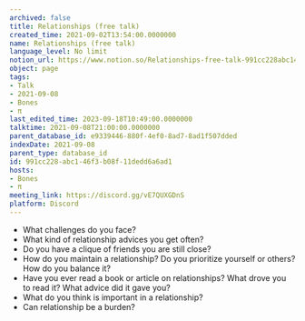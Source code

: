 ```yaml
---
archived: false
title: Relationships (free talk)
created_time: 2021-09-02T13:54:00.0000000
name: Relationships (free talk)
language_level: No limit
notion_url: https://www.notion.so/Relationships-free-talk-991cc228abc146f3b08f11dedd6a6ad1
object: page
tags:
- Talk
- 2021-09-08
- Bones
- π
last_edited_time: 2023-09-18T10:49:00.0000000
talktime: 2021-09-08T21:00:00.0000000
parent_database_id: e9339446-880f-4ef0-8ad7-8ad1f507dded
indexDate: 2021-09-08
parent_type: database_id
id: 991cc228-abc1-46f3-b08f-11dedd6a6ad1
hosts:
- Bones
- π
meeting_link: https://discord.gg/vE7QUXGDnS
platform: Discord
---
```



   - What challenges do you face?
   - What kind of relationship advices you get often?
   - Do you have a clique of friends you are still close?
   - How do you maintain a relationship? Do you prioritize yourself or others? How do you balance it?
   - Have you ever read a book or article on relationships? What drove you to read it? What advice did it gave you?
   - What do you think is important in a relationship?
   - Can relationship be a burden?











